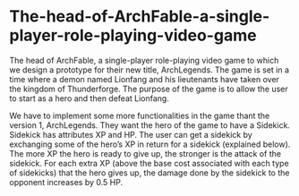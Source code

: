 # The-head-of-ArchFable-a-single-player-role-playing-video-game
The head of ArchFable, a single-player role-playing video game to which we design a prototype for their new title, ArchLegends. The game is set in a time where a demon named Lionfang and his lieutenants have taken over the kingdom of Thunderforge. The purpose of the game is to allow the user to start as a hero and then defeat Lionfang.

We have to implement some more functionalities in the game thant the version 1, ArchLegends. They want the hero of the
game to have a Sidekick. Sidekick has attributes XP and HP. The user can get a sidekick by exchanging some of the hero’s XP in return for a sidekick (explained below). The more XP the hero is ready to give up, the stronger is the attack of the sidekick. For each extra XP (above the base cost associated with each type of sidekicks) that the hero gives up, the damage done by the sidekick to the opponent increases by 0.5 HP. 
